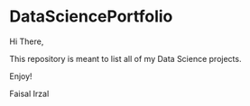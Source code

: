# DataSciencePortfolio
Hi There,

This repository is meant to list all of my Data Science projects.

Enjoy!

Faisal Irzal
